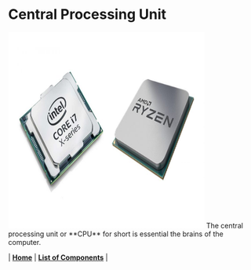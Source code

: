 # Central Processing Unit


<img src="https://github.com/Chogue7809/Computer-Architecture/blob/main/images/cpu.jpg" width="400" height="400">
The central processing unit or **CPU** for short is essential the brains of the computer.



| [**Home**](README.md) | [**List of Components**](listofcomponents.md) |
